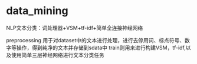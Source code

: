 # data_mining
NLP文本分类：词处理器+VSM+tf-idf+简单全连接神经网络

preprocessing 用于对dataset中的文本进行处理，进行去停用词、标点符号、数字等操作，得到纯净的文本并存储到sdata中
train则用来进行构建VSM，tf-idf,以及使用简单三层神经网络进行文本分类任务
